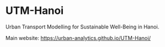 # UTM-Hanoi

Urban Transport Modelling for Sustainable Well-Being in Hanoi. 

Main website: https://urban-analytics.github.io/UTM-Hanoi/
